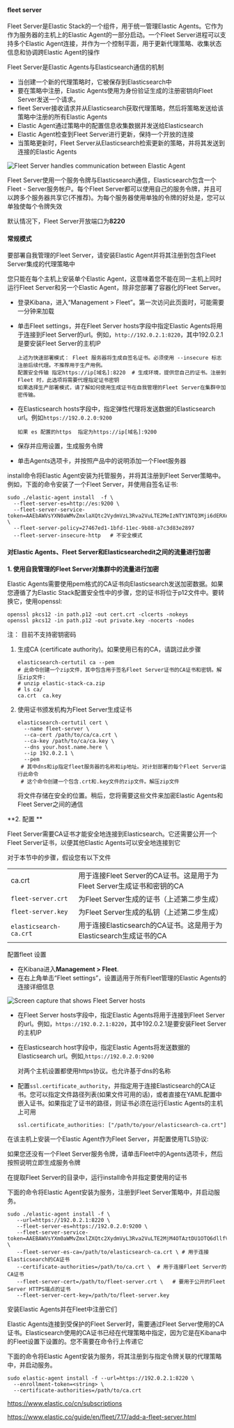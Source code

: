 #### fleet server

Fleet Server是Elastic Stack的一个组件，用于统一管理Elastic Agents。它作为作为服务器的主机上的Elastic Agent的一部分启动。一个Fleet Server进程可以支持多个Elastic Agent连接，并作为一个控制平面，用于更新代理策略、收集状态信息和协调跨Elastic Agent的操作

Fleet Server是Elastic Agents与Elasticsearch通信的机制

- 当创建一个新的代理策略时，它被保存到Elasticsearch中
- 要在策略中注册，Elastic Agents使用为身份验证生成的注册密钥向Fleet Server发送一个请求。
- fleet Server接收请求并从Elasticsearch获取代理策略，然后将策略发送给该策略中注册的所有Elastic Agents 
- Elastic Agent通过策略中的配置信息收集数据并发送给Elasticsearch
- Elastic Agent检查到Fleet Server进行更新，保持一个开放的连接
- 当策略更新时，Fleet Server从Elasticsearch检索更新的策略，并将其发送到连接的Elastic Agents

![Fleet Server handles communication between Elastic Agent](https://www.elastic.co/guide/en/fleet/7.17/images/fleet-server-communication.png)

Fleet Server使用一个服务令牌与Elasticsearch通信，Elasticsearch包含一个Fleet - Server服务帐户。每个Fleet Server都可以使用自己的服务令牌，并且可以跨多个服务器共享它(不推荐)。为每个服务器使用单独的令牌的好处是，您可以单独使每个令牌失效

默认情况下，Fleet Server开放端口为**8220**

#### 常规模式

要部署自我管理的Fleet Server，请安装Elastic Agent并将其注册到包含Fleet Server集成的代理策略中

您只能在每个主机上安装单个Elastic Agent，这意味着您不能在同一主机上同时运行Fleet Server和另一个Elastic Agent，除非您部署了容器化的Fleet Server。

- 登录Kibana，进入“Management > Fleet”。第一次访问此页面时，可能需要一分钟来加载

- 单击Fleet settings，并在Fleet Server hosts字段中指定Elastic Agents将用于连接到Fleet Server的url。例如，`http://192.0.2.1:8220`，其中192.0.2.1是要安装Fleet Server的主机IP 

  ```
  上述为快速部署模式： Fleet 服务器将生成自签名证书。必须使用 --insecure 标志注册后续代理。不推荐用于生产用例。
  配置安全传输 指定https://ip[域名]:8220  # 生成环境，提供您自己的证书。注册到 Fleet 时，此选项将需要代理指定证书密钥
  如果选择生产部署模式，请了解如何使用生成证书在自我管理的Fleet Server在集群中加密传输。
  ```

- 在Elasticsearch hosts字段中，指定弹性代理将发送数据的Elasticsearch url。例如`https://192.0.2.0:9200`

  ```
  如果 es 配置的https  指定为https://ip[域名]:9200
  ```

- 保存并应用设置，生成服务令牌

- 单击Agents选项卡，并按照产品中的说明添加一个Fleet服务器

install命令将Elastic Agent安装为托管服务，并将其注册到Fleet Server策略中。例如，下面的命令安装了一个Fleet Server，并使用自签名证书:

```
sudo ./elastic-agent install  -f \
  --fleet-server-es=http://es:9200 \
  --fleet-server-service-token=AAEbAWVsYXN0aWMvZmxlaXQtc2VydmVzL3Rva2VuLTE2MeIzNTY1NTQ3Mji6dERXeE9XbW5RRTZqNlJMWEdIRzAtZw \
  --fleet-server-policy=27467ed1-1bfd-11ec-9b88-a7c3d83e2897
  --fleet-server-insecure-http   # 不安全模式
```

#### 对Elastic Agents、Fleet Server和Elasticsearchedit之间的流量进行加密

**1. 使用自我管理的Fleet Server对集群中的流量进行加密**

Elastic Agents需要使用pem格式的CA证书向Elasticsearch发送加密数据。如果您遵循了为Elastic Stack配置安全性中的步骤，您的证书将位于p12文件中。要转换它，使用openssl:

```
openssl pkcs12 -in path.p12 -out cert.crt -clcerts -nokeys
openssl pkcs12 -in path.p12 -out private.key -nocerts -nodes
```

注： 目前不支持密钥密码

1. 生成CA (certificate authority)。如果使用已有的CA，请跳过此步骤

   ```
   elasticsearch-certutil ca --pem
   # 此命令创建一个zip文件，其中包含用于签名Fleet Server证书的CA证书和密钥。解压zip文件:
   # unzip elastic-stack-ca.zip
   # ls ca/
   ca.crt  ca.key
   ```

2. 使用证书颁发机构为Fleet Server生成证书

   ```
   elasticsearch-certutil cert \
     --name fleet-server \
     --ca-cert /path/to/ca/ca.crt \
     --ca-key /path/to/ca/ca.key \
     --dns your.host.name.here \
     --ip 192.0.2.1 \
     --pem
    # 其中dns和ip指定fleet服务器的名称和ip地址。对计划部署的每个Fleet Server运行此命令
    # 这个命令创建一个包含.crt和.key文件的zip文件。解压zip文件
   ```

   将文件存储在安全的位置。稍后，您将需要这些文件来加密Elastic Agents和Fleet Server之间的通信

**2. 配置 **

Fleet Server需要CA证书才能安全地连接到Elasticsearch。它还需要公开一个Fleet Server证书，以便其他Elastic Agents可以安全地连接到它

对于本节中的步骤，假设您有以下文件

|                        |                                                              |
| ---------------------- | ------------------------------------------------------------ |
| ca.crt                 | 用于连接Fleet Server的CA证书。这是用于为Fleet Server生成证书和密钥的CA |
| `fleet-server.crt`     | 为Fleet Server生成的证书（上述第二步生成）                   |
| `fleet-server.key`     | 为Fleet Server生成的私钥（上述第二步生成）                   |
| `elasticsearch-ca.crt` | 用于连接Elasticsearch的CA证书。这是用于为Elasticsearch生成证书的CA |

配置fleet 设置

- 在Kibana进入**Management > Fleet**.
- 在右上角单击“Fleet settings”，设置适用于所有Fleet管理的Elastic Agents的连接详细信息

![Screen capture that shows Fleet Server hosts](https://www.elastic.co/guide/en/fleet/7.17/images/fleet-settings-ssl.png)

- 在Fleet Server hosts字段中，指定Elastic Agents将用于连接到Fleet Server的url。例如，`https://192.0.2.1:8220`，其中192.0.2.1是要安装Fleet Server的主机IP

- 在Elasticsearch host字段中，指定Elastic Agents将发送数据的Elasticsearch url。例如,`https://192.0.2.0:9200`

  对两个主机设置都使用https协议。也允许基于dns的名称

- 配置`ssl.certificate_authority`，并指定用于连接Elasticsearch的CA证书。您可以指定文件路径列表(如果文件可用的话)，或者直接在YAML配置中嵌入证书。如果指定了证书的路径，则证书必须在运行Elastic Agents的主机上可用

  ```
  ssl.certificate_authorities: ["/path/to/your/elasticsearch-ca.crt"] 
  ```

在该主机上安装一个Elastic Agent作为Fleet Server，并配置使用TLS协议:

如果您还没有一个Fleet Server服务令牌，请单击Fleet中的Agents选项卡，然后按照说明立即生成服务令牌

在提取Fleet Server的目录中，运行install命令并指定要使用的证书

下面的命令将Elastic Agent安装为服务，注册到Fleet Server策略中，并启动服务。

```
sudo ./elastic-agent install -f \
   --url=https://192.0.2.1:8220 \
   --fleet-server-es=https://192.0.2.0:9200 \
   --fleet-server-service-token=AAEBAWVsYXm0aWMvZmxlZXQtc2XydmVyL3Rva2VuLTE2MjM4OTAztDU1OTQ6dllfVW1mYnFTVjJwTC2ZQ0EtVnVZQQ \
   --fleet-server-es-ca=/path/to/elasticsearch-ca.crt \ # 用于连接Elasticsearch的CA证书
   --certificate-authorities=/path/to/ca.crt \  # 用于连接Fleet Server的CA证书
   --fleet-server-cert=/path/to/fleet-server.crt \   # 要用于公开的Fleet Server HTTPS端点的证书
   --fleet-server-cert-key=/path/to/fleet-server.key 
```



安装Elastic Agents并在Fleet中注册它们

Elastic Agents连接到受保护的Fleet Server时，需要通过Fleet Server使用的CA证书。Elasticsearch使用的CA证书已经在代理策略中指定，因为它是在Kibana中的Fleet设置下设置的。您不需要在命令行上传递它

下面的命令将Elastic Agent安装为服务，将其注册到与指定令牌关联的代理策略中，并启动服务。

```
sudo elastic-agent install -f --url=https://192.0.2.1:8220 \
  --enrollment-token=<string> \
  --certificate-authorities=/path/to/ca.crt
```





https://www.elastic.co/cn/subscriptions

https://www.elastic.co/guide/en/fleet/7.17/add-a-fleet-server.html